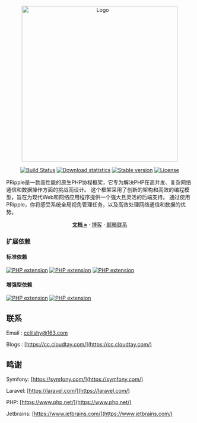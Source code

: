<p align="center">
<img src="https://www.cloudtay.com/static/image/logo-wide.png" width="420" alt="Logo">
</p>
<p align="center">
<a href="#"><img src="https://img.shields.io/badge/PHP-%3E%3D%208.3-blue" alt="Build Status"></a>
<a href="https://packagist.org/packages/cclilshy/p-ripple"><img src="https://img.shields.io/packagist/dt/cclilshy/p-ripple" alt="Download statistics"></a>
<a href="https://packagist.org/packages/cclilshy/p-ripple"><img src="https://img.shields.io/packagist/v/cclilshy/p-ripple" alt="Stable version"></a>
<a href="https://packagist.org/packages/cclilshy/p-ripple"><img src="https://img.shields.io/packagist/l/cclilshy/p-ripple" alt="License"></a>
</p>
<p>
PRipple是一款高性能的原生PHP协程框架，它专为解决PHP在高并发、复杂网络通信和数据操作方面的挑战而设计。
这个框架采用了创新的架构和高效的编程模型，旨在为现代Web和网络应用程序提供一个强大且灵活的后端支持。
通过使用PRipple，你将感受系统全局视角管理任务，以及高效处理网络通信和数据的优势。
</p>
<p align="center">
    <a target="_blank" href="https://cloudtay.github.io/p-ripple-document/"><strong>文档 »</strong></a>
    ·
    <a target="_blank" href="https://cc.cloudtay.com/">博客</a>
    ·
    <a target="_blank" href="mailto:cclilshy@163.com">邮箱联系</a>
</p>

### 扩展依赖

#### 标准依赖

<a href="https://www.php.net/manual/en/book.sockets.php" target="_blank"><img src="https://img.shields.io/badge/Extension-socket-brightgreen" alt="PHP extension"></a> <a href="https://www.php.net/manual/en/book.pcntl.php" target="_blank"><img src="https://img.shields.io/badge/Extension-pcntl-blue" alt="PHP extension"></a> <a href="https://www.php.net/manual/en/book.posix.php" target="_blank"><img src="https://img.shields.io/badge/Extension-posix-blueviolet" alt="PHP extension"></a>

#### 增强型依赖

<a href="https://www.php.net/manual/en/book.event.php" target="_blank"><img src="https://img.shields.io/badge/Extension-event-lightgrey" alt="PHP extension"></a> <a href="https://www.php.net/manual/en/book.redis.php" target="_blank"><img src="https://img.shields.io/badge/Extension-redis-lightgrey" alt="PHP extension"></a>

## 联系

Email : cclilshy@163.com

Blogs : [https://cc.cloudtay.com/](https://cc.cloudtay.com/)

## 鸣谢

Symfony: [https://symfony.com/](https://symfony.com/)

Laravel: [https://laravel.com/](https://laravel.com/)

PHP: [https://www.php.net/](https://www.php.net/)

Jetbrains: [https://www.jetbrains.com/](https://www.jetbrains.com/)

